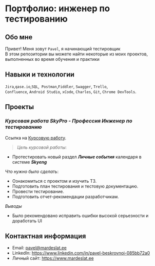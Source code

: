 # Портфолио: инженер по тестированию

## Обо мне 

Привет! Меня зовут ``Pavel``, я начинающий тестировщик<br>
В этом репозитории вы можете найти некоторые из моих проектов, выполненных во время обучения и практики<br>

## Навыки и технологии

``Jira``,``qase.io``,``SQL``,`` Postman``,``Fiddler``, ``Swagger``, ``Trello``, <br>
``Confluence``, ``Android Studio``, ``xCode``, ``Charles``, ``Git``, ``Chrome DevTools``.

## Проекты

### *Курсовая работа SkyPro - Профессия Инженер по тестированию*

Ссылка на [Курсовую работу](https://qa-bag-report-bes.atlassian.net/l/cp/mA5K0E7X).

> *Цель курсовой работы*: 
- Протестировать новый раздел ***Личные события*** календаря в системе ***Skyeng***

*Что нужно было сделать*:
- Ознакомиться с проектом и изучить ТЗ.
- Подготовить план тестирования и тестовую документацию.
- Провести тестирование.
- Подготовить отчет-рекомендации разработчикам.

*Выводы*
- Было рекомендовано исправить ошибки высокой серьезности и доработать UI



## Контактная информация

- Email: pavel@mardeslat.ee
- LinkedIn: https://www.linkedin.com/in/pavel-beskrovnoi-085bb72a0
- Личный сайт: https://www.mardeslat.ee
